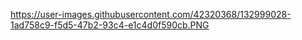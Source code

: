 https://user-images.githubusercontent.com/42320368/132999028-1ad758c9-f5d5-47b2-93c4-e1c4d0f590cb.PNG

